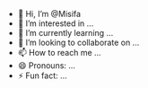 - 👋 Hi, I’m @Misifa
- 👀 I’m interested in ...
- 🌱 I’m currently learning ...
- 💞️ I’m looking to collaborate on ...
- 📫 How to reach me ...
- 😄 Pronouns: ...
- ⚡ Fun fact: ...

<!---
Misifa/Misifa is a ✨ special ✨ repository because its `README.md` (this file) appears on your GitHub profile.
You can click the Preview link to take a look at your changes.
--->
